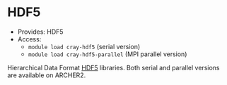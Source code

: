 # HDF5

  - Provides: HDF5
  - Access: 
    + `module load cray-hdf5` (serial version)
    + `module load cray-hdf5-parallel` (MPI parallel version)

Hierarchical Data Format
[HDF5](https://portal.hdfgroup.org/display/HDF5/HDF5) libraries. 
Both serial and parallel versions are available on ARCHER2.